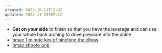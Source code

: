 ```yaml
---
created: 2023-10-11T12:07
updated: 2023-11-19T07:12
---
```

- **Get on your side** to finish so that you have the leverage and can use your whole back arching to drive pressure into the ankle
- [bmac 1 minute key of pinching the elbow](https://www.youtube.com/watch?v=SxeMsWDppEg)
- [bmac shooto grip](https://www.youtube.com/watch?v=KCvEOJL6VAE)